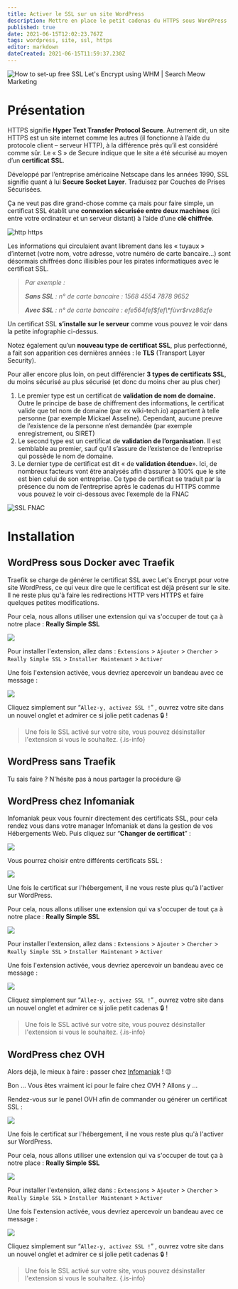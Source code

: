```yaml
---
title: Activer le SSL sur un site WordPress
description: Mettre en place le petit cadenas du HTTPS sous WordPress !
published: true
date: 2021-06-15T12:02:23.767Z
tags: wordpress, site, ssl, https
editor: markdown
dateCreated: 2021-06-15T11:59:37.230Z
---
```


![How to set-up free SSL Let&#39;s Encrypt using WHM | Search Meow Marketing](https://searchmeowmarketing.com/wp-content/uploads/2019/04/ssl-encryption.png)

# Présentation

HTTPS signifie **Hyper Text Transfer Protocol Secure**. Autrement dit, un site HTTPS est un site internet comme les autres (il fonctionne à l’aide du protocole client – serveur HTTP), à la différence près qu’il est considéré comme sûr. Le « S » de Secure indique que le site a été sécurisé au moyen d’un **certificat SSL**.

Développé par l’entreprise américaine Netscape dans les années 1990, SSL signifie quant à lui **Secure Socket Layer**. Traduisez par Couches de Prises Sécurisées.

Ça ne veut pas dire grand-chose comme ça mais pour faire simple, un certificat SSL établit une **connexion sécurisée entre deux machines** (ici entre votre ordinateur et un serveur distant) à l’aide d’une **clé chiffrée**.

![http https](https://www.digitom.fr/wp-content/uploads/2019/01/SSL-Schema.png)

Les informations qui circulaient avant librement dans les « tuyaux » d’internet (votre nom, votre adresse, votre numéro de carte bancaire…) sont désormais chiffrées donc illisibles pour les pirates informatiques avec le certificat SSL.

> *Par exemple :*
> 
> ***Sans SSL** : n° de carte bancaire : 1568 4554 7878 9652*
> 
> ***Avec SSL** : n° de carte bancaire : efe564fef$fef\*fùvr$rvz86zfe*

Un certificat SSL **s’installe sur le serveur** comme vous pouvez le voir dans la petite infographie ci-dessus.

Notez également qu’un **nouveau type de certificat SSL**, plus perfectionné, a fait son apparition ces dernières années : le **TLS** (Transport Layer Security).

Pour aller encore plus loin, on peut différencier **3 types de certificats SSL**, du moins sécurisé au plus sécurisé (et donc du moins cher au plus cher)

1.  Le premier type est un certificat de **validation de nom de domaine.** Outre le principe de base de chiffrement des informations, le certificat valide que tel nom de domaine (par ex wiki-tech.io) appartient à telle personne (par exemple Mickael Asseline). Cependant, aucune preuve de l’existence de la personne n’est demandée (par exemple enregistrement, ou SIRET)
2.  Le second type est un certificat de **validation de l’organisation**. Il est semblable au premier, sauf qu’il s’assure de l’existence de l’entreprise qui possède le nom de domaine.
3.  Le dernier type de certificat est dit « de **validation étendue**». Ici, de nombreux facteurs vont être analysés afin d’assurer à 100% que le site est bien celui de son entreprise. Ce type de certificat se traduit par la présence du nom de l’entreprise après le cadenas du HTTPS comme vous pouvez le voir ci-dessous avec l’exemple de la FNAC

![SSL FNAC](https://www.digitom.fr/wp-content/uploads/2019/01/FNAC.png)

# Installation

## WordPress sous Docker avec Traefik

Traefik se charge de générer le certificat SSL avec Let's Encrypt pour votre site WordPress, ce qui veux dire que le certificat est déjà présent sur le site. Il ne reste plus qu'à faire les redirections HTTP vers HTTPS et faire quelques petites modifications.

Pour cela, nous allons utiliser une extension qui va s'occuper de tout ça à notre place : **Really Simple SSL**

![](/images/wordpress/ssl/wordpress_ssl_1.png)

Pour installer l'extension, allez dans : `Extensions` > `Ajouter` > `Chercher` > `Really Simple SSL` > `Installer Maintenant` > `Activer`

Une fois l'extension activée, vous devriez apercevoir un bandeau avec ce message : 

![](/images/wordpress/ssl/wordpress_ssl_2.png)

Cliquez simplement sur “`Allez-y, activez SSL !`” , ouvrez votre site dans un nouvel onglet et admirer ce si jolie petit cadenas 🔒 !

> Une fois le SSL activé sur votre site, vous pouvez désinstaller l'extension si vous le souhaitez.
{.is-info}


## WordPress sans Traefik

Tu sais faire ? N'hésite pas à nous partager la procédure 😃

## WordPress chez Infomaniak

Infomaniak peux vous fournir directement des certificats SSL, pour cela rendez vous dans votre manager Infomaniak et dans la gestion de vos Hébergements Web. Puis cliquez sur “**Changer de certificat**” : 

![](/images/wordpress/ssl/wordpress_ssl_2.0.png)

Vous pourrez choisir entre différents certificats SSL :

![](/images/wordpress/ssl/wordpress_ssl_2.1.png)

Une fois le certificat sur l'hébergement, il ne vous reste plus qu'à l'activer sur WordPress.

Pour cela, nous allons utiliser une extension qui va s'occuper de tout ça à notre place : **Really Simple SSL**

![](/images/wordpress/ssl/wordpress_ssl_1.png)

Pour installer l'extension, allez dans : `Extensions` > `Ajouter` > `Chercher` > `Really Simple SSL` > `Installer Maintenant` > `Activer`

Une fois l'extension activée, vous devriez apercevoir un bandeau avec ce message : 

![](/images/wordpress/ssl/wordpress_ssl_2.png)

Cliquez simplement sur “`Allez-y, activez SSL !`” , ouvrez votre site dans un nouvel onglet et admirer ce si jolie petit cadenas 🔒 !

> Une fois le SSL activé sur votre site, vous pouvez désinstaller l'extension si vous le souhaitez.
{.is-info}


## WordPress chez OVH

Alors déjà, le mieux à faire : passer chez [Infomaniak](https://www.infomaniak.com/fr) ! 😉

Bon … Vous êtes vraiment ici pour le faire chez OVH ? Allons y …

Rendez-vous sur le panel OVH afin de commander ou générer un certificat SSL :

![](/images/wordpress/ssl/wordpress_ssl_3.0.png)

Une fois le certificat sur l'hébergement, il ne vous reste plus qu'à l'activer sur WordPress.

Pour cela, nous allons utiliser une extension qui va s'occuper de tout ça à notre place : **Really Simple SSL**

![](/images/wordpress/ssl/wordpress_ssl_1.png)

Pour installer l'extension, allez dans : `Extensions` > `Ajouter` > `Chercher` > `Really Simple SSL` > `Installer Maintenant` > `Activer`

Une fois l'extension activée, vous devriez apercevoir un bandeau avec ce message : 

![](/images/wordpress/ssl/wordpress_ssl_2.png)

Cliquez simplement sur “`Allez-y, activez SSL !`” , ouvrez votre site dans un nouvel onglet et admirer ce si jolie petit cadenas 🔒 !

> Une fois le SSL activé sur votre site, vous pouvez désinstaller l'extension si vous le souhaitez.
{.is-info}
